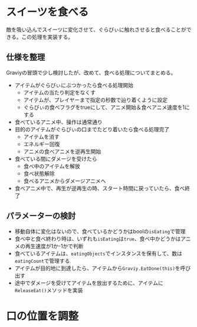 # スイーツを食べる
敵を吸い込んでスイーツに変化させて、ぐらびぃに触れさせると食べることができる。この処理を実装する。

## 仕様を整理
Graviyの冒頭で少し検討したが、改めて、食べる処理についてまとめる。

- アイテムがぐらびぃにぶつかったら食べる処理開始
  - アイテムの当たり判定をなくす
  - アイテムが、プレイヤーまで指定の秒数で辿り着くように設定
  - ぐらびぃの食べフラグをtrueにして、アニメ開始＆食べアニメ速度を1にする
- 食べているアニメ中、操作は通常通り
- 目的のアイテムがぐらびぃの口までたどり着いたら食べる処理完了
  - アイテムを消す
  - エネルギー回復
  - アニメの食べアニメを逆再生開始
- 食べている間にダメージを受けたら
  - 食べ中のアイテムを解放
  - 食べ状態解除
  - 食べるアニメからダメージアニメへ
- 食べアニメ中で、再生が逆再生の時、スタート時間に戻っていたら、食べ終了

## パラメーターの検討
- 移動自体に変化はないので、食べているかどうかはboolの`isEating`で管理
- 食べ中と食べ終わり時は、いずれも`isEating`は`true`、食べ中かどうかはアニメの再生速度が1か-1かで判断
- 食べているアイテムは、`eatingObjects`でインスタンスを保有して、数は`eatingCount`で管理する
- アイテムが目的地に到達したら、アイテムから`Graviy.EatDone(this)`を呼び出す
- 途中でダメージを受けてアイテムを放出するために、アイテムに`ReleaseEat()`メソッドを実装

# 口の位置を調整
